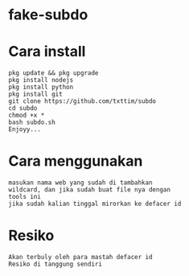 # fake-subdo
# Cara install
    pkg update && pkg upgrade
    pkg install nodejs
    pkg install python
    pkg install git
    git clone https://github.com/txttim/subdo
    cd subdo
    chmod +x *
    bash subdo.sh
    Enjoyy...
    
# Cara menggunakan
    masukan nama web yang sudah di tambahkan
    wildcard, dan jika sudah buat file nya dengan 
    tools ini 
    jika sudah kalian tinggal mirorkan ke defacer id
  
# Resiko
    Akan terbuly oleh para mastah defacer id
    Resiko di tanggung sendiri

